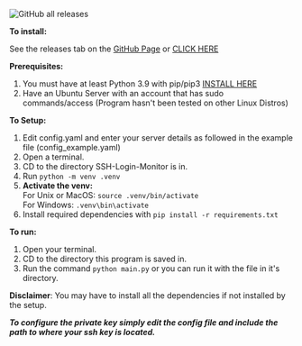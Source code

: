 ![GitHub all releases](https://img.shields.io/github/downloads/vapouryh/ssh-login-monitor/total?style=for-the-badge)

**To install:**

See the releases tab on the [GitHub Page](https://github.com/vapouryh/ssh-login-monitor) or [CLICK HERE](https://github.com/vapouryh/ssh-login-monitor/releases)

**Prerequisites:**

1. You must have at least Python 3.9 with pip/pip3 [INSTALL HERE](https://www.python.org/downloads/)
2. Have an Ubuntu Server with an account that has sudo commands/access (Program hasn't been tested on other Linux Distros)

**To Setup:**

1. Edit config.yaml and enter your server details as followed in the example file (config_example.yaml)
2. Open a terminal.
3. CD to the directory SSH-Login-Monitor is in.
4. Run `python -m venv .venv`
5. **Activate the venv:** <br> For Unix or MacOS: `source .venv/bin/activate` <br> For Windows: `.venv\bin\activate`
6. Install required dependencies with `pip install -r requirements.txt`

**To run:**

1. Open your terminal.
2. CD to the directory this program is saved in.
3. Run the command `python main.py` or you can run it with the file in it's directory.

**Disclaimer**: You may have to install all the dependencies if not installed by the setup.

_**To configure the private key simply edit the config file and include the path to where your ssh key is located.**_
